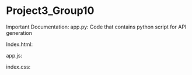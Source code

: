 # Project3_Group10

Important Documentation:
app.py: Code that contains python script for API generation

Index.html:

app.js: 

index.css:

